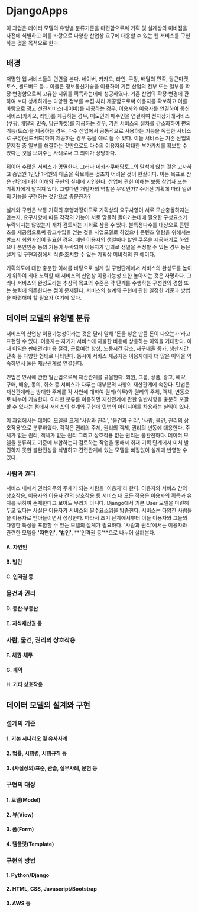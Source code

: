 # DjangoApps
이 과업은 데이터 모델의 유형별 분류기준을 마련함으로써 기획 및 설계상의 미비점을 사전에 식별하고 이를 바탕으로 다양한 산업상 요구에 대응할 수 있는 웹 서비스를 구현하는 것을 목적으로 한다.

## 배경
저명한 웹 서비스들의 면면을 본다. 네이버, 카카오, 라인, 쿠팡, 배달의 민족, 당근마켓, 토스, 센드버드 등... 이들은 정보통신기술을 이용하여 기존 산업의 전부 또는 일부를 확장·변경함으로써 고유한 지위를 획득하는데에 성공하였다. 기존 산업의 확장·변경에 관하여 보다 상세하게는 다양한 정보를 수집·처리·제공함으로써 이용자를 확보하고 이를 바탕으로 광고·선전서비스(네이버)를 제공하는 경우, 이용자와 이용자를 연결하여 통신서비스(카카오, 라인)를 제공하는 경우, 매도인과 매수인을 연결하여 전자상거래서비스(쿠팡, 배달의 민족, 당근마켓)를 제공하는 경우, 기존 서비스의 절차를 간소화하여 편의기능(토스)을 제공하는 경우, 다수 산업에서 공통적으로 사용하는 기능을 독립한 서비스로 구성(센드버드)하여 제공하는 경우 등을 예로 들 수 있다. 이들 서비스는 기존 산업의 문제점 중 일부를 해결하는 것만으로도 다수의 이용자와 막대한 부가가치를 확보할 수 있다는 것을 보여주는 사례로써 그 의미가 상당하다.
<br><br>
뒤이어 수많은 서비스가 명멸한다. 그러나 네카라쿠배당토...의 말석에 앉는 것은 고사하고 종업원 1인당 1억원의 매출을 확보하는 것조차 어려운 것이 현실이다. 이는 목표로 삼은 산업에 대한 이해와 구현의 실패에 기인한다. 산업에 관한 이해는 보통 창업자 또는 기획자에게 맡겨져 있다. 그렇다면 개발자의 역할은 무엇인가? 주어진 기획에 따라 일련의 기능을 구현하는 것만으로 충분한가?
<br><br>
설계와 구현은 보통 기획의 후행과정이므로 기획상의 요구사항이 서로 모순충돌하지는 않는지, 요구사항에 따른 각각의 기능이 서로 맞물려 돌아가는데에 필요한 구성요소가 누락되지는 않았는지 재차 검토하는 기회로 삼을 수 있다. 불특정다수를 대상으로 콘텐츠를 제공함으로써 광고수입을 얻는 것을 사업모델로 하였으나 콘텐츠 열람을 위해서는 반드시 회원가입이 필요한 경우, 매년 이용자의 생일마다 할인 쿠폰을 제공하기로 하였으나 본인인증 등의 기능이 누락되어 이용자가 임의로 생일을 수정할 수 있는 경우 등은 설계 및 구현과정에서 식별·조치할 수 있는 기획상 미비점의 한 예이다.
<br><br>
기획의도에 대한 충분한 이해를 바탕으로 설계 및 구현단계에서 서비스의 완성도를 높이기 위하여 최대 노력할 때 서비스의 산업상 이용가능성 또한 높아지는 것은 자명하다. 그러나 서비스의 완성도라는 추상적 목표의 수준은 각 단계를 수행하는 구성원의 경험 또는 능력에 의존한다는 점이 문제된다. 서비스의 설계와 구현에 관한 일정한 기준과 방법을 마련해야 할 필요가 여기에 있다.

## 데이터 모델의 유형별 분류
서비스의 산업상 이용가능성이라는 것은 달리 말해 '돈을 넣은 만큼 돈이 나오는가'라고 표현할 수 있다. 이용자는 자기가 서비스에 지불한 비용에 상응하는 이익을 기대한다. 이때 이익은 판매관리비용 절감, 근로여건 향상, 노동시간 감소, 재구매율 증가, 생산시간 단축 등 다양한 형태로 나타난다. 동시에 서비스 제공자는 이용자에게 더 많은 이익을 약속하면서 둘은 재산관계로 연결된다.
<br><br>
민법은 민사에 관한 일반법으로써 재산관계를 규율한다. 회원, 그룹, 상품, 광고, 예약, 구매, 배송, 동의, 취소 등 서비스가 다루는 대부분의 사항이 재산관계에 속한다. 민법은 재산관계라는 방대한 주제를 각 사안에 대하여 권리(의무)와 권리의 주체, 객체, 변동으로 나누어 기술한다. 이러한 분류를 이용하면 재산관계에 관한 일반사항을 충분히 포괄할 수 있다는 점에서 서비스의 설계와 구현에 민법의 아이디어를 차용하는 실익이 있다.
<br><br>
이 과업에서는 데이터 모델을 크게 '사람과 권리', '물건과 권리', '사람, 물건, 권리의 상호작용'으로 분류하였다. 각각은 권리의 주체, 권리의 객체, 권리의 변동에 대응한다. 주체가 없는 권리, 객체가 없는 권리 그리고 상호작용 없는 권리는 불완전하다. 데이터 모델을 분류하고 기준에 부합하는지 검토하는 작업을 통해서 취재·기획 단계에서 미처 발견하지 못한 불완전성을 식별하고 견련관계에 있는 모델을 빠짐없이 설계에 반영할 수 있다.

### 사람과 권리
서비스 내에서 권리의무의 주체가 되는 사람을 '이용자'라 한다. 이용자와 서비스 간의 상호작용, 이용자와 이용자 간의 상호작용 등 서비스 내 모든 작용은 이용자의 획득과 유지를 위하여 존재한다고 보아도 무리가 아니다. Django에서 기본 User 모델을 마련해두고 있다는 사실은 이용자가 서비스의 필수요소임을 방증한다. 서비스는 다양한 사람들을 이용자로 받아들이면서 성장한다. 따라서 초기 단계에서부터 이들 이용자와 그들의 다양한 특성을 포함할 수 있는 모델의 설계가 필요하다. '사람과 권리'에서는 이용자와 관련한 모델을 **'자연인'**, **'법인'**, **'인격권 등'**으로 나누어 살펴본다.

#### A. 자연인
#### B. 법인
#### C. 인격권 등

### 물건과 권리
#### D. 동산·부동산
#### E. 지식재산권 등

### 사람, 물건, 권리의 상호작용
#### F. 채권·채무
#### G. 계약
#### H. 기타 상호작용

## 데이터 모델의 설계와 구현

### 설계의 기준
#### 1. 기본 시나리오 및 유사사례
#### 2. 법률, 시행령, 시행규칙 등
#### 3. (사실상의)표준, 관습, 실무사례, 문헌 등

### 구현의 대상
#### 1. 모델(Model)
#### 2. 뷰(View)
#### 3. 폼(Form)
#### 4. 템플릿(Template)

### 구현의 방법
#### 1. Python/Django
#### 2. HTML, CSS, Javascript/Bootstrap
#### 3. AWS 등